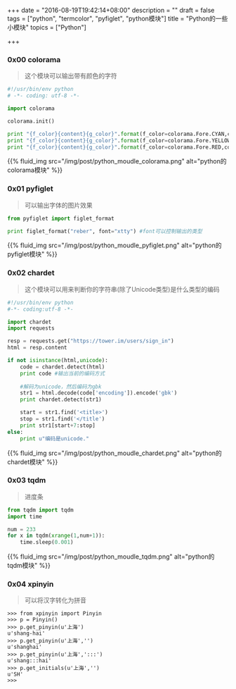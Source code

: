 +++
date = "2016-08-19T19:42:14+08:00"
description = ""
draft = false
tags = ["python", "termcolor", "pyfiglet", "python模块"]
title = "Python的一些小模块"
topics = ["Python"]

+++

### 0x00 colorama
> 这个模块可以输出带有颜色的字符
```python
#!/usr/bin/env python
# -*- coding: utf-8 -*-

import colorama

colorama.init()

print "{f_color}{content}{g_color}".format(f_color=colorama.Fore.CYAN,content='debug',g_color=colorama.Fore.RESET)
print "{f_color}{content}{g_color}".format(f_color=colorama.Fore.YELLOW,content='warning',g_color=colorama.Fore.RESET)
print "{f_color}{content}{g_color}".format(f_color=colorama.Fore.RED,content='error',g_color=colorama.Fore.RESET)
```
{{% fluid_img src="/img/post/python_moudle_colorama.png" alt="python的colorama模块" %}}

### 0x01 pyfiglet
> 可以输出字体的图片效果
```python
from pyfiglet import figlet_format

print figlet_format("reber", font="xtty") #font可以控制输出的类型
```
{{% fluid_img src="/img/post/python_moudle_pyfiglet.png" alt="python的pyfiglet模块" %}}

### 0x02 chardet
> 这个模块可以用来判断你的字符串(除了Unicode类型)是什么类型的编码
```python
#!/usr/bin/env python
#-*- coding:utf-8 -*-

import chardet
import requests

resp = requests.get("https://tower.im/users/sign_in")
html = resp.content

if not isinstance(html,unicode):
    code = chardet.detect(html)
    print code #输出当前的编码方式
	
	#解码为unicode，然后编码为gbk
    str1 = html.decode(code['encoding']).encode('gbk')
    print chardet.detect(str1)

    start = str1.find('<title>')
    stop = str1.find('</title')
    print str1[start+7:stop]
else:
    print u"编码是unicode."
```
{{% fluid_img src="/img/post/python_moudle_chardet.png" alt="python的chardet模块" %}}

### 0x03 tqdm
> 进度条
```python
from tqdm import tqdm
import time

num = 233
for x in tqdm(xrange(1,num+1)):
    time.sleep(0.001)
```
{{% fluid_img src="/img/post/python_moudle_tqdm.png" alt="python的tqdm模块" %}}

### 0x04 xpinyin
> 可以将汉字转化为拼音
```
>>> from xpinyin import Pinyin
>>> p = Pinyin()
>>> p.get_pinyin(u'上海')
u'shang-hai'
>>> p.get_pinyin(u'上海','')
u'shanghai'
>>> p.get_pinyin(u'上海',':::')
u'shang:::hai'
>>> p.get_initials(u'上海','')
u'SH'
>>>
```